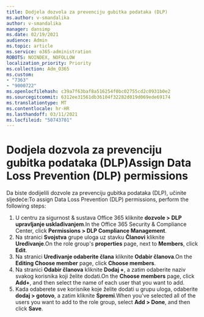 ```yaml
---
title: Dodjela dozvola za prevenciju gubitka podataka (DLP)
ms.author: v-smandalika
author: v-smandalika
manager: dansimp
ms.date: 02/19/2021
audience: Admin
ms.topic: article
ms.service: o365-administration
ROBOTS: NOINDEX, NOFOLLOW
localization_priority: Priority
ms.collection: Adm_O365
ms.custom:
- "7363"
- "9000722"
ms.openlocfilehash: c39a7f63baf8a516254f0bc02755cd2c0931b0e2
ms.sourcegitcommit: 6312ee31561db36104f32282d019d069ede69174
ms.translationtype: MT
ms.contentlocale: hr-HR
ms.lasthandoff: 03/11/2021
ms.locfileid: "50743701"
---
```

# <a name="assign-data-loss-prevention-dlp-permissions"></a><span data-ttu-id="a9709-102">Dodjela dozvola za prevenciju gubitka podataka (DLP)</span><span class="sxs-lookup"><span data-stu-id="a9709-102">Assign Data Loss Prevention (DLP) permissions</span></span>

<span data-ttu-id="a9709-103">Da biste dodijelili dozvole za prevenciju gubitka podataka (DLP), učinite sljedeće:</span><span class="sxs-lookup"><span data-stu-id="a9709-103">To assign Data Loss Prevention (DLP) permissions, perform the following steps:</span></span>

1. <span data-ttu-id="a9709-104">U centru za sigurnost & sustava Office 365 kliknite **dozvole > DLP upravljanje usklađivanjem**.</span><span class="sxs-lookup"><span data-stu-id="a9709-104">In the Office 365 Security & Compliance Center, click **Permissions > DLP Compliance Management**.</span></span>
2. <span data-ttu-id="a9709-105">Na stranici **Svojstva** grupe uloga uz stavku **Članovi** kliknite **Uređivanje**.</span><span class="sxs-lookup"><span data-stu-id="a9709-105">On the role group's **properties** page, next to **Members**, click **Edit**.</span></span>
3. <span data-ttu-id="a9709-106">Na stranici **Uređivanje odaberite člana** kliknite **Odabir članova**.</span><span class="sxs-lookup"><span data-stu-id="a9709-106">On the **Editing Choose member** page, click **Choose members**.</span></span>
4. <span data-ttu-id="a9709-107">Na stranici **Odabir članova** kliknite **Dodaj +**, a zatim odaberite naziv svakog korisnika koji želite dodati.</span><span class="sxs-lookup"><span data-stu-id="a9709-107">On the **Choose members** page, click **Add+**, and then select the name of each user that you want to add.</span></span>
5. <span data-ttu-id="a9709-108">Kada odaberete sve korisnike koje želite dodati u grupu uloga, odaberite **dodaj > gotovo**, a zatim kliknite **Spremi**.</span><span class="sxs-lookup"><span data-stu-id="a9709-108">When you've selected all of the users you want to add to the role group, select **Add > Done**, and then click **Save**.</span></span>

